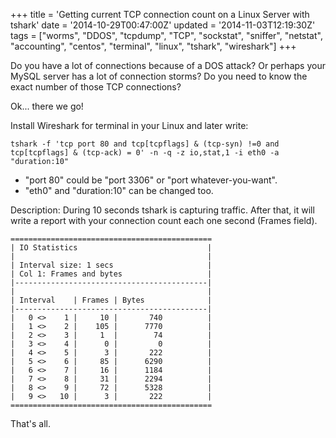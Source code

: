 +++
title = 'Getting current TCP connection count on a Linux Server with tshark'
date = '2014-10-29T00:47:00Z'
updated = '2014-11-03T12:19:30Z'
tags = ["worms", "DDOS", "tcpdump", "TCP", "sockstat", "sniffer", "netstat", "accounting", "centos", "terminal", "linux", "tshark", "wireshark"]
+++

Do you have a lot of connections because of a DOS attack? Or perhaps your MySQL server has a lot of connection storms? Do you need to know the exact number of those TCP connections?

Ok... there we go!

Install Wireshark for terminal in your Linux and later write:

```
tshark -f 'tcp port 80 and tcp[tcpflags] & (tcp-syn) !=0 and tcp[tcpflags] & (tcp-ack) = 0' -n -q -z io,stat,1 -i eth0 -a "duration:10"
```

- "port 80" could be "port 3306" or "port whatever-you-want".
- "eth0" and "duration:10" can be changed too.

Description:
During 10 seconds tshark is capturing traffic. After that, it will write a report with your connection count each one second (Frames field).

```
=============================================
| IO Statistics                             |
|                                           |
| Interval size: 1 secs                     |
| Col 1: Frames and bytes                   |
|-------------------------------------------|
|                                           |
| Interval    | Frames | Bytes              |
|-------------------------------------------|
|   0 <>    1 |     10 |       740          |
|   1 <>    2 |    105 |      7770          |
|   2 <>    3 |     1  |        74          |
|   3 <>    4 |      0 |         0          |
|   4 <>    5 |      3 |       222          |
|   5 <>    6 |     85 |      6290          |
|   6 <>    7 |     16 |      1184          |
|   7 <>    8 |     31 |      2294          |
|   8 <>    9 |     72 |      5328          |
|   9 <>   10 |      3 |       222          |
=============================================
```

That's all.
